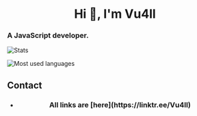 <h1 align="center">Hi 👋, I'm Vu4ll</h1>
<h3 align="left">A JavaScript developer.</h3>

![Stats](https://github-readme-stats.vercel.app/api?username=vu4ll&show_icons=true&theme=highcontrast&locale=en&count_private=true)


![Most used languages](https://github-readme-stats.vercel.app/api/top-langs?username=vu4ll&show_icons=true&locale=en&layout=compact)

## Contact
- <h3 align="center">All links are [here](https://linktr.ee/Vu4ll)</h3>
